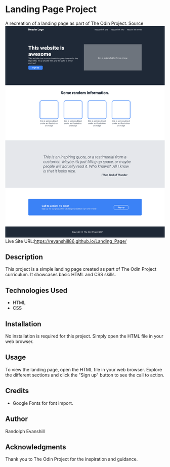 # Landing Page Project

A recreation of a landing page as part of The Odin Project.
Source
![Landing Page Screenshot](/img/LandingPageOdin.png)
Live Site URL:https://revanshill86.github.io/Landing_Page/ 

## Description

This project is a simple landing page created as part of The Odin Project curriculum. It showcases basic HTML and CSS skills.

## Technologies Used

- HTML
- CSS

## Installation

No installation is required for this project. Simply open the HTML file in your web browser.

## Usage

To view the landing page, open the HTML file in your web browser. Explore the different sections and click the "Sign up" button to see the call to action.

## Credits

- Google Fonts for font import.


## Author

Randolph Evanshill

## Acknowledgments

Thank you to The Odin Project for the inspiration and guidance.
